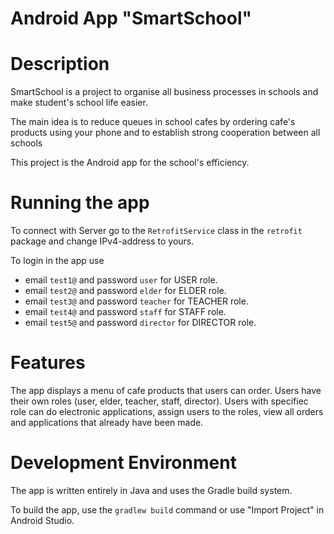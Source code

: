 Android App "SmartSchool"
======================

# Description
SmartSchool is a project to organise all business processes in schools
and make student's school life easier.

The main idea is to reduce queues in school cafes
by ordering cafe's products using your phone
and to establish strong cooperation between all schools

This project is the Android app for the school's efficiency.

# Running the app
To connect with Server go to the `RetrofitService` class in the `retrofit` package and change IPv4-address to yours.

To login in the app use 
- email `test1@` and password `user` for USER role.
- email `test2@` and password `elder` for ELDER role.
- email `test3@` and password `teacher` for TEACHER role.
- email `test4@` and password `staff` for STAFF role.
- email `test5@` and password `director` for DIRECTOR role.

# Features
The app displays a menu of cafe products that users can order. Users have their own roles (user, elder, teacher, staff, director). 
Users with specifiec role can do electronic applications, assign users to the roles, view all orders and applications that already have been made.

# Development Environment
The app is written entirely in Java and uses the Gradle build system.

To build the app, use the `gradlew build` command or use "Import Project" in
Android Studio.
